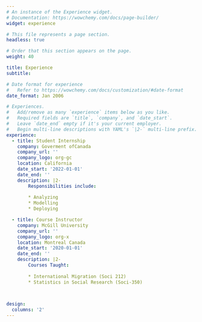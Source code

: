 ```yaml
---
# An instance of the Experience widget.
# Documentation: https://wowchemy.com/docs/page-builder/
widget: experience

# This file represents a page section.
headless: true

# Order that this section appears on the page.
weight: 40

title: Experience
subtitle:

# Date format for experience
#   Refer to https://wowchemy.com/docs/customization/#date-format
date_format: Jan 2006

# Experiences.
#   Add/remove as many `experience` items below as you like.
#   Required fields are `title`, `company`, and `date_start`.
#   Leave `date_end` empty if it's your current employer.
#   Begin multi-line descriptions with YAML's `|2-` multi-line prefix.
experience:
  - title: Student Internship
    company: Goverment ofCanada
    company_url: ''
    company_logo: org-gc
    location: California
    date_start: '2022-01-01'
    date_end: ''
    description: |2-
        Responsibilities include:
        
        * Analyzing
        * Modelling
        * Deploying

  - title: Course Instructor
    company: McGill University
    company_url: ''
    company_logo: org-x
    location: Montreal Canada
    date_start: '2020-01-01'
    date_end: ''
    description: |2-
        Courses Taught:
        
        * International Migration (Soci 212)
        * Statistics in Social Research (Soci-350)
        


design:
  columns: '2'
---
```

